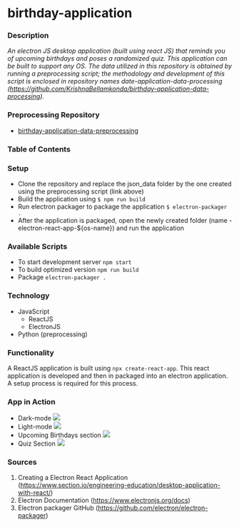 # birthday-application

### Description 
*An electron JS desktop application (built using react JS) that reminds you of upcoming birthdays and poses a randomized quiz. This application can be built to support any OS. The data utilized in this repository is obtained by running a preprocessing script; the methodology and development of this script is enclosed in repository names date-application-data-processing (https://github.com/KrishnaBellamkonda/birthday-application-data-processing).*

### Preprocessing Repository 
* [birthday-application-data-preprocessing](https://github.com/KrishnaBellamkonda/birthday-application-data-processing)

### Table of Contents

### Setup 
* Clone the repository and replace the json_data folder by the one created using the preprocessing script (link above)
* Build the application using 
```$ npm run build```
* Run electron packager to package the application 
```$ electron-packager .```
* After the application is packaged, open the newly created folder (name - electron-react-app-${os-name}) and run the application

### Available Scripts
* To start development server
```npm start``` 
* To build optimized version 
```npm run build```
* Package 
```electron-packager .```

### Technology 
* JavaScript 
  - ReactJS 
  - ElectronJS
* Python (preprocessing)


### Functionality 
A ReactJS application is built using `npx create-react-app`. This react application is developed and then in packaged into an electron application. A setup process is required for this process.


### App in Action
* Dark-mode 
<img src="./images/dark-mode.png"><img/>
* Light-mode
<img src="./images/light-mode.png"><img/>
* Upcoming Birthdays section 
<img src="./images/upcoming-birthdays.png"><img/>
* Quiz Section 
<img src="./images/quiz-section.png"><img/>


### Sources 
1) Creating a Electron React Application (https://www.section.io/engineering-education/desktop-application-with-react/)
2) Electron Documentation (https://www.electronjs.org/docs)
3) Electron packager GitHub (https://github.com/electron/electron-packager)

